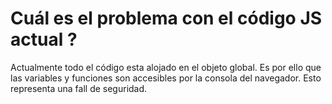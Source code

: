 # Cuál es el problema con el código JS actual ?
Actualmente todo el código esta alojado en el objeto global. Es por ello que
las variables y funciones son accesibles por la consola del navegador. Esto representa una
fall de seguridad.